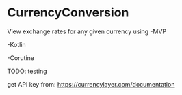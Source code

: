 # CurrencyConversion
View exchange rates for any given currency using
-MVP

-Kotlin

-Corutine

TODO: testing

get API key from: https://currencylayer.com/documentation
